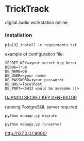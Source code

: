 # __TrickTrack__


digital audio workstation online


### Installation
```
pip[3] install -r requirments.txt
```
example of configuration file:

```
SECRET_KEY=<your secret key here>
DEBUG=True
DB_NAME=DB
DB_USER=<your name>
DB_PASSWORD=<your password>
DB_HOST=localhost
DB_PORT=<5432 would be awesome :)>
```
[DJANGO SECRET KEY GENERATOR](https://djecrety.ir)

running PostgreSQL server required
```
python manage.py migrate

python manage.py runserver
```

http://127.0.0.1:8000/

